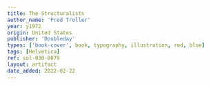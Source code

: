 ```yaml
---
title: The Structuralists
author_name: 'Fred Troller'
year: y1972
origin: United States
publisher: 'Doubleday'
types: ['book-cover', book, typography, illustration, red, blue]
tags: [Helvetica]
ref: sol-030-0079
layout: artifact
date_added: 2022-02-22
---
```

